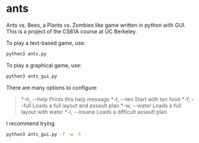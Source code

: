 ants
====

Ants vs. Bees, a Plants vs. Zombies like game written in python with GUI. This is a project of the CS61A course at UC Berkeley.



To play a text-based game, use:
```bash
python3 ants.py
```

To play a graphical game, use:
```bash
python3 ants_gui.py
```

There are many options to configure:
>   *-h, --help      Prints this help message
    *-t, --ten       Start with ten food
    *-f, --full      Loads a full layout and assault plan
    *-w, --water     Loads a full layout with water
    *-i, --insane    Loads a difficult assault plan

I recommend trying 
```bash
python3 ants_gui.py -f -w -t
```
